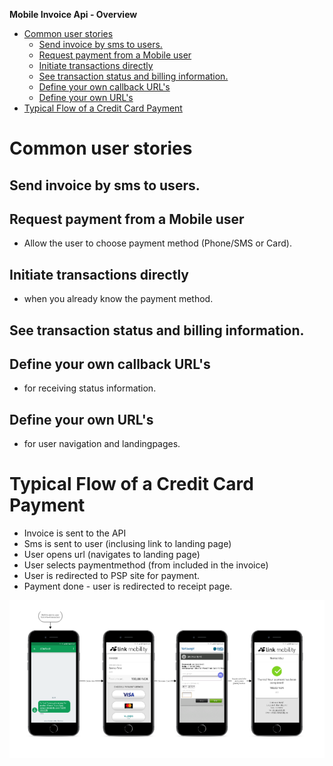 **Mobile Invoice Api - Overview**

<!-- TOC depthFrom:1 insertAnchor:true -->

- [Common user stories](#common-user-stories)
  - [Send invoice by sms to users.](#send-invoice-by-sms-to-users)
  - [Request payment from a Mobile user](#request-payment-from-a-mobile-user)
  - [Initiate transactions directly](#initiate-transactions-directly)
  - [See transaction status and billing information.](#see-transaction-status-and-billing-information)
  - [Define your own callback URL's](#define-your-own-callback-urls)
  - [Define your own URL's](#define-your-own-urls)
- [Typical Flow of a Credit Card Payment](#typical-flow-of-a-credit-card-payment)

<!-- /TOC -->



<a id="markdown-common-user-stories" name="common-user-stories"></a>
# Common user stories

<a id="markdown-send-invoice-by-sms-to-users" name="send-invoice-by-sms-to-users"></a>
## Send invoice by sms to users.

<a id="markdown-request-payment-from-a-mobile-user" name="request-payment-from-a-mobile-user"></a>
## Request payment from a Mobile user
* Allow the user to choose payment method (Phone/SMS or Card).

<a id="markdown-initiate-transactions-directly" name="initiate-transactions-directly"></a>
## Initiate transactions directly 
* when you already know the payment method.

<a id="markdown-see-transaction-status-and-billing-information" name="see-transaction-status-and-billing-information"></a>
## See transaction status and billing information.

<a id="markdown-define-your-own-callback-urls" name="define-your-own-callback-urls"></a>
## Define your own callback URL's 
* for receiving status information.

<a id="markdown-define-your-own-urls" name="define-your-own-urls"></a>
## Define your own URL's 
* for user navigation and landingpages.

<a id="markdown-typical-flow-of-a-credit-card-payment" name="typical-flow-of-a-credit-card-payment"></a>
# Typical Flow of a Credit Card Payment

* Invoice is sent to the API
* Sms is sent to user (inclusing link to landing page)
* User opens url (navigates to landing page)
* User selects paymentmethod (from included in the invoice)
* User is redirected to PSP site for payment.
* Payment done - user is redirected to receipt page.

![Typical credit card payment flow](images/start1.png)